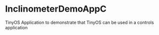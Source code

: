 # InclinometerDemoAppC
TinyOS Application to demonstrate that TinyOS can be used in a controls application
